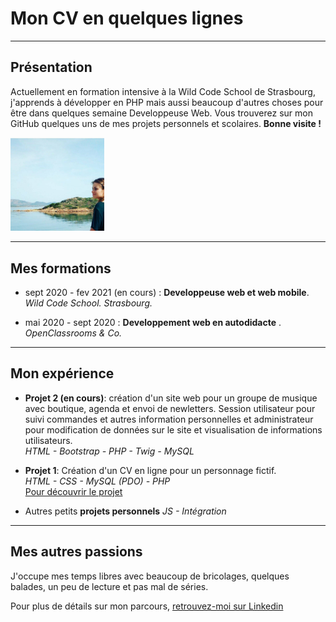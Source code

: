 # Mon CV en quelques lignes

***

## Présentation

Actuellement en formation intensive à la Wild Code School de Strasbourg, j'apprends à développer en PHP mais aussi beaucoup d'autres choses pour être dans quelques semaine Developpeuse Web.
Vous trouverez sur mon GitHub quelques uns de mes projets personnels et scolaires.
**Bonne visite !**

<img src="photo-cv.jpg" alt="Ma photo" width="150" />

***

## Mes formations

- sept 2020 - fev 2021 (en cours) : **Developpeuse web et web mobile**. _Wild Code School. Strasbourg._

- mai 2020 - sept 2020 : **Developpement web en autodidacte** . _OpenClassrooms & Co._

***

## Mon expérience 

- **Projet 2 (en cours)**: création d'un site web pour un groupe de musique avec boutique, agenda et envoi de newletters. Session utilisateur pour suivi commandes et autres information personnelles et administrateur pour modification de données sur le site et visualisation de informations utilisateurs. <br/>
_HTML - Bootstrap - PHP - Twig - MySQL_

- **Projet 1**: Création d'un CV en ligne pour un personnage fictif. <br/>
_HTML - CSS - MySQL (PDO) - PHP_ <br/>
[Pour découvrir le projet](https://github.com/AlineDenizot/schoolprojet1)

- Autres petits **projets personnels**
_JS - Intégration_

***

## Mes autres passions

J'occupe mes temps libres avec beaucoup de bricolages, quelques balades, un peu de lecture et pas mal de séries. 

Pour plus de détails sur mon parcours, [retrouvez-moi sur Linkedin](https://www.linkedin.com/in/a-denizot/)




